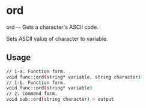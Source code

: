 # ord
ord -- Gets a character's ASCII code.

Sets ASCII value of character to variable.

## Usage
```sh
// 1-a. Function form.
void func::ord(string* variable, string character)
// 1-b. Function form.
void func::ord(string* variable)
// 2. Command form.
void sub::ord(string character) > output
```
